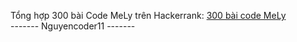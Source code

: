 Tổng hợp 300 bài Code MeLy trên Hackerrank:
<a href="https://www.hackerrank.com/contests/300-bai-code-thieu-nhi/challenges">300 bài code MeLy</a>
<br>------- Nguyencoder11 -------<br>